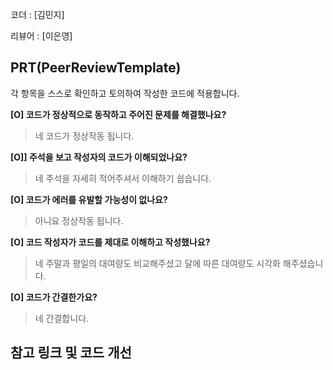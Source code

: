 코더 : [김민지]

리뷰어 : [이은영]

## PRT(PeerReviewTemplate)

각 항목을 스스로 확인하고 토의하여 작성한 코드에 적용합니다.

**[O] 코드가 정상적으로 동작하고 주어진 문제를 해결했나요?**

>  네 코드가 정상작동 됩니다.
>  

**[O]] 주석을 보고 작성자의 코드가 이해되었나요?**

>  네 주석을 자세히 적어주셔서 이해하기 쉽습니다.
>  

**[O] 코드가 에러를 유발할 가능성이 없나요?**

>  아니요 정상작동 됩니다.
>  

**[O] 코드 작성자가 코드를 제대로 이해하고 작성했나요?**

>  네 주말과 평일의 대여량도 비교해주셨고 달에 따른 대여량도 시각화 해주셨습니다.
>  

**[O] 코드가 간결한가요?**

>  네 간결합니다.
>  

## 참고 링크 및 코드 개선

